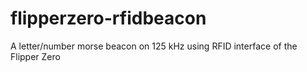 # flipperzero-rfidbeacon
A letter/number morse beacon on 125 kHz using RFID interface of the Flipper Zero
